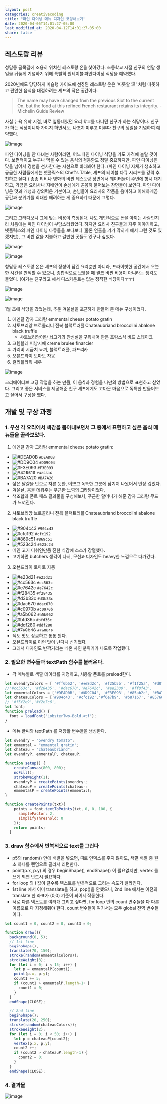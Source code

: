 ```yaml
---
layout: post
categories: creativecoding
title: "파인 다이닝 메뉴 디자인 코딩해보기"
date: 2020-04-05T14:01:27-05:00
last_modified_at: 2020-04-12T14:01:27-05:00
share: false
---
```


## 레스토랑 리뷰 

청담동 골목길에 조용히 위치한 레스토랑 온을 찾아갔다. 
초등학교 시절 친구의 연말 생일을 뒤늦게 기념하기 위해 특별히 원테이블 파인다이닝 식당을 예약했다. 

2020년에도 당당하게 미슐랭 가이드에 선정된 레스토랑 온은 '따뜻할 温' 처럼 따뜻하고 편안한 음식을 대접하려는 셰프의 작은 공간이다.

> The name may have changed from the previous Siot to the current On, but the food at this refined French restaurant retains its integrity. - Michelin Guide Review

사실 뉴욕 유학 시절, 바로 옆동네였던 요리 학교를 다니던 친구가 하는 식당이다. 
친구가 하는 식당이니까 가야지 하면서도, 나조차 미루고 미루다 친구의 생일을 기념하여 예약했다.

![image](../../images/202004_restaurantOn/IMG_7328.JPG)

파인 다이닝을 안 다녀본 사람이라면, 어느 파인 다이닝 식당을 가도 가격에 놀랄 것이다. 
보편적이고 누구나 먹을 수 있는 음식의 평등함도 정말 중요하지만, 파인 다이닝은 맛을 넘어서 경험을 선사한다는 시선으로 바라봐야 한다.
(파인 다이닝 자체가 생소하고 궁금한 사람들에게는 넷플릭스의 Chef's Table, 셰프의 테이블 다큐 시리즈를 강력 추천하고 싶다.)
종종 티비나 영화의 비싼 레스토랑 장면에서 웨이터들이 주변에 항시 대기하고, 가끔은 요리사나 지배인이 손님에게 꼼꼼히 물어보는 장면들이 보인다.
파인 다이닝은 맛과 개성과 창의력은 기본이고, 손님들이 요리사의 작품을 음미하고 이해하게끔 공간과 분위기를 최대한 배려하는 게 중요하기 때문에 그렇다. 

![image](../../images/202004_restaurantOn/IMG_7329.JPG)

그리고 그러다보니 그에 맞는 비용이 측정된다. 나도 개인적으로 돈을 아끼는 사람인지라 처음에는 파인 다이닝이 부담스러웠었다. 하지만 요리사 친구들과 자주 이야기하고, 넷플릭스의 파인 다이닝 다큐들을 보다보니 (물론 연출을 기가 막히게 해서 그런 것도 있겠지만), 그 비싼 값을 지불하고 갈만한 곳들도 있구나 싶었다.

![image](../../images/202004_restaurantOn/IMG_7331.JPG)

![image](../../images/202004_restaurantOn/IMG_7332.JPG)

청담동 레스토랑 온은 셰프의 정성이 담긴 요리뿐만 아니라, 프라이빗한 공간에서 오붓한 시간을 만끽할 수 있으니, 종합적으로 보았을 때 결코 비싼 비용이 아니라는 생각도 들었다.
(여기는 친구라고 해서 디스카운트는 없는 정직한 식당이다ㅜㅜ)

![image](../../images/202004_restaurantOn/IMG_7320.JPG)

![image](../../images/202004_restaurantOn/IMG_7334.JPG)

1월 초에 식당을 갔었는데, 추운 겨울날을 포근하게 만들어 준 메뉴 구성이었다.

1. 에멘탈 감자 그라탕 emmental cheese potato gratin
2. 샤토브리앙 브로콜리니 전복 블랙트러플 Chateaubriand broccolini abalone black truffle 
    -  샤토브리앙이란 쇠고기의 안심살을 구워내어 만든 프랑스식 비프 스테이크
3. 크렘블레 피낭시에 creme brulee financier
4. 가리비 시금치 뇨끼, 블랙트러플, 파프리카
5. 오븐드라이 토마토 자몽
6. 컬리플라워 새우

![image](../../images/202004_restaurantOn/IMG_7319.JPG)

크리에이티브 코딩 작업을 하는 만큼, 이 음식과 경험을 나만의 방법으로 표현하고 싶었다. 그리고 좋은 서비스를 제공해준 친구 셰프에게도 고마운 마음으로 독특한 만들어보고 싶어서 구상을 했다. 

## 개발 및 구상 과정

### 1. 우선 각 요리에서 색감을 뽑아내보면서 그 중에서 표현하고 싶은 음식 메뉴들을 골라보았다.

1. 에멘탈 감자 그라탕 emmental cheese potato gratin: 
- ![#DEAD0B](https://placehold.it/15/DEAD0B/000000?text=+) `#DEAD0B`
- ![#DD9C04](https://placehold.it/15/DD9C04/000000?text=+) `#DD9C04`
- ![#F3E093](https://placehold.it/15/F3E093/000000?text=+) `#F3E093`
- ![#425516](https://placehold.it/15/425516/000000?text=+) `#425516`
- ![#BA7A20](https://placehold.it/15/BA7A20/000000?text=+) `#BA7A20`
- 삶은 달걀을 반으로 자른 듯한, 이쁘고 독특한 그릇에 담겨져 나왔어서 인상 깊었다.
- 겨울날, 몸을 데워주는 푸근한 느낌의 그라탕이었다.
- 색조합과 폰트 패쓰 결과물을 구성해보니, 푸근한 할머니가 해준 감자 그라탕 무드가 느껴진다.

2. 샤토브리앙 브로콜리니 전복 블랙트러플 Chateaubriand broccolini abalone black truffle 
- ![#904c43](https://placehold.it/15/904c43/000000?text=+) `#904c43` 
- ![#cfc192](https://placehold.it/15/cfc192/000000?text=+) `#cfc192` 
- ![#869c51](https://placehold.it/15/869c51/000000?text=+) `#869c51` 
- ![#523c24](https://placehold.it/15/523c24/000000?text=+) `#523c24` 
- 메인 고기 디쉬인만큼 진한 식감에 소스가 강렬했다.
- 고기하면 butchers 생각이 나서, 모션과 디자인도 heavy한 느낌으로 다가갔다.

3. 오븐드라이 토마토 자몽
- ![#e23d21](https://placehold.it/15/e23d21/000000?text=+) `#e23d21` 
- ![#cc563c](https://placehold.it/15/cc563c/000000?text=+) `#cc563c` 
- ![#e7642c](https://placehold.it/15/e7642c/000000?text=+) `#e7642c` 
- ![#f28435](https://placehold.it/15/f28435/000000?text=+) `#f28435` 
- ![#d3b33c](https://placehold.it/15/d3b33c/000000?text=+) `#d3b33c` 
- ![#dac670](https://placehold.it/15/dac670/000000?text=+) `#dac670` 
- ![#c0970b](https://placehold.it/15/c0970b/000000?text=+) `#c0970b` 
- ![#a5b062](https://placehold.it/15/a5b062/000000?text=+) `#a5b062` 
- ![#bfd36c](https://placehold.it/15/bfd36c/000000?text=+) `#bfd36c` 
- ![#ddf280](https://placehold.it/15/ddf280/000000?text=+) `#ddf280` 
- ![#7e8b46](https://placehold.it/15/7e8b46/000000?text=+) `#7e8b46` 
- 색도 맛도 상큼하고 통통 튄다.
- 오븐드라이로 이런 맛이 난다니 신기했다.
- 그래서 디자인도 반짝거리는 네온 사인 분위기가 나도록 작업했다.


### 2. 필요한 변수들과 textPath 함수를 불러온다.

- 각 메뉴별로 색깔 데이터를 지정하고, 사용할 폰트를 preload한다.

```js
let ovendryColors = [ '#ff6b52', '#ee8d2c', '#f25b5b', '#f1f25a', '#d0ff00', '#ee2c2c'] ; 
//'#cc563c', '#f28435', '#dac670','#e7642c', '#ee2300', '#ff8f43',
let emmentalColors = ['#DEAD0B', '#DD9C04', '#F3E093', '#85ab2c', '#BA7A20'];
let chateauColors = ['#904c43', '#cfc192','#f6e7b9', '#b87167', '#857665', '#e16d6d', '#b5d270'];
// '#f5f2e9','#f2e7c6', 
let font;
function preload() {
  font = loadFont("LobsterTwo-Bold.otf");
}
```
- 메뉴 글씨와 textPath 를 저장할 변수들을 생성한다.

```js
let ovendry = "ovendry tomato";
let emmental = "emmental gratin";
let chateau = "chateaubriand";
let ovendryP, emmentalP, chateauP;

function setup() {
    createCanvas(800, 800);
    noFill();
    strokeWeight(1);
    ovendryP = createPoints(ovendry);
    chateauP = createPoints(chateau);
    emmentalP = createPoints(emmental);
}

function createPoints(txt){
    points = font.textToPoints(txt, 0, 0, 100, {
      sampleFactor: 2,
      simplifyThreshold: 0
    });
    return points;
  }
```

### 3. draw 함수에서 반복적으로 text를 그린다

- p5의 random() 안에 배열을 넣으면, 따로 인덱스를 주지 않아도, 색깔 배열 중 원소 하나를 랜덤으로 골라서 리턴한다.
- point(p.x, p.y) 의 경우 beginShape(), endShape() 이 필요없지만, vertex 를 쓰게 되면 반드시 필요하다.
- for loop 의 i 값이 클수록 텍스트를 반복적으로 그리는 속도가 빨라진다.
- 1st line 에서 이미 translate을 하고, pop()을 안했으니, 2nd line 에서는 이전의 translate 한 좌표가 (0,0) 기준이 되어서 작동한다.
- 서로 다른 텍스트를 여러개 그리고 싶다면, for loop 안의 count 변수들을 다 다른 이름으로 다 지정해줘야 한다. count 변수들이 여기서는 모두 global 전역 변수들이다.

```js
let count1 = 0, count2 = 0, count3 = 0;

function draw(){
  background(0, 5);
  // 1st line
  beginShape();
  translate(70, 150);
  stroke(random(emmentalColors));
  strokeWeight(3);
  for (let i = 0; i < 15; i++) {
    let p = emmentalP[count1];
    point(p.x, p.y);
    count1 += 5;
    if (count1 > emmentalP.length-1) {
      count1 = 0;
    }
  }
  endShape(CLOSE);

  // 2nd line
  beginShape();
  translate(20, 250);
  stroke(random(chateauColors));
  strokeWeight(2);
  for (let i = 0; i < 50; i++) {
    let p = chateauP[count2];
    vertex(p.x, p.y);
    count2 ++;
    if (count2 > chateauP.length-1) {
      count2 = 0;
    }
  }
  endShape(CLOSE);
```

### 4. 결과물

![image](../../images/202004_restaurantOn/output.PNG)

